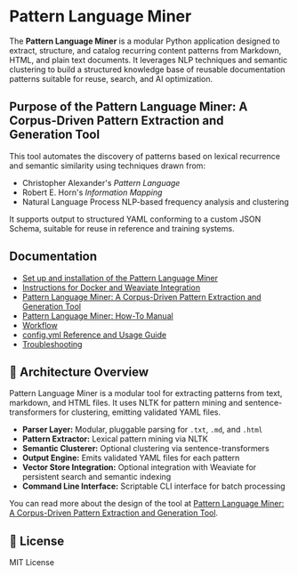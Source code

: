 # Pattern Language Miner

The **Pattern Language Miner** is a modular Python application designed to extract, structure, and catalog recurring content patterns from Markdown, HTML, and plain text documents. It leverages NLP techniques and semantic clustering to build a structured knowledge base of reusable documentation patterns suitable for reuse, search, and AI optimization.

## Purpose of the Pattern Language Miner: A Corpus-Driven Pattern Extraction and Generation Tool

This tool automates the discovery of patterns based on lexical recurrence and semantic similarity using techniques drawn from:

* Christopher Alexander's *Pattern Language*
* Robert E. Horn's *Information Mapping*
* Natural Language Process NLP-based frequency analysis and clustering

It supports output to structured YAML conforming to a custom JSON Schema, suitable for reuse in reference and training systems.

## Documentation

* [Set up and installation of the Pattern Language Miner](docs/set-up-and-installation.md)
* [Instructions for Docker and Weaviate Integration](docs/instructions_for_docker.md)
* [Pattern Language Miner: A Corpus-Driven Pattern Extraction and Generation Tool](docs/application-design.md)
* [Pattern Language Miner: How-To Manual](docs/application-guide.md)
* [Workflow](docs/workflow.md)
* [config.yml Reference and Usage Guide](docs/configuration-file-reference.md)
* [Troubleshooting](docs/troubleshooting.md)

## 🧱 Architecture Overview

Pattern Language Miner is a modular tool for extracting patterns from text, markdown, and HTML files. It uses NLTK for pattern mining and sentence-transformers for clustering, emitting validated YAML files.

* **Parser Layer:** Modular, pluggable parsing for `.txt`, `.md`, and `.html`
* **Pattern Extractor:** Lexical pattern mining via NLTK
* **Semantic Clusterer:** Optional clustering via sentence-transformers
* **Output Engine:** Emits validated YAML files for each pattern
* **Vector Store Integration:** Optional integration with Weaviate for persistent search and semantic indexing
* **Command Line Interface:** Scriptable CLI interface for batch processing

You can read more about the design of the tool at [Pattern Language Miner: A Corpus-Driven Pattern Extraction and Generation Tool](docs/application-design.md).

## 📄 License

MIT License